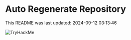 # Auto Regenerate Repository

This README was last updated: 2024-09-12 03:13:46

 ![TryHackMe](https://tryhackme.com/badge/533634)